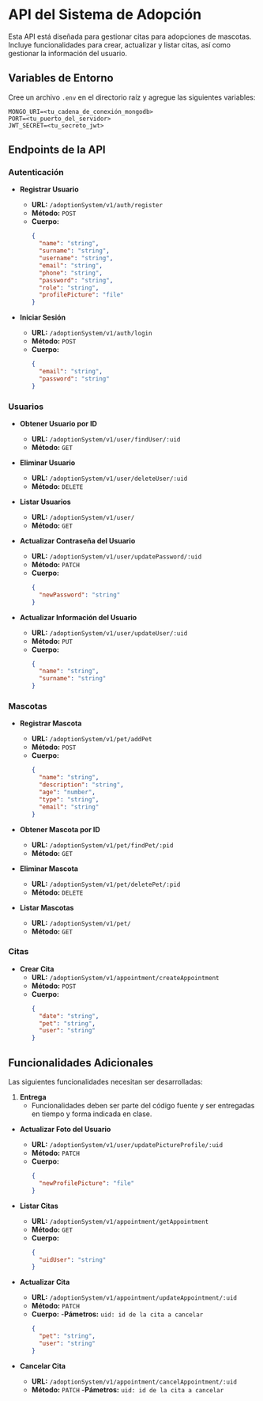 # API del Sistema de Adopción

Esta API está diseñada para gestionar citas para adopciones de mascotas. Incluye funcionalidades para crear, actualizar y listar citas, así como gestionar la información del usuario.

## Variables de Entorno

Cree un archivo `.env` en el directorio raíz y agregue las siguientes variables:

```plaintext
MONGO_URI=<tu_cadena_de_conexión_mongodb>
PORT=<tu_puerto_del_servidor>
JWT_SECRET=<tu_secreto_jwt>
```

## Endpoints de la API

### Autenticación

- **Registrar Usuario**
  - **URL:** `/adoptionSystem/v1/auth/register`
  - **Método:** `POST`
  - **Cuerpo:**
    ```json
    {
      "name": "string",
      "surname": "string",
      "username": "string",
      "email": "string",
      "phone": "string",
      "password": "string",
      "role": "string",
      "profilePicture": "file"
    }
    ```

- **Iniciar Sesión**
  - **URL:** `/adoptionSystem/v1/auth/login`
  - **Método:** `POST`
  - **Cuerpo:**
    ```json
    {
      "email": "string",
      "password": "string"
    }
    ```

### Usuarios

- **Obtener Usuario por ID**
  - **URL:** `/adoptionSystem/v1/user/findUser/:uid`
  - **Método:** `GET`

- **Eliminar Usuario**
  - **URL:** `/adoptionSystem/v1/user/deleteUser/:uid`
  - **Método:** `DELETE`

- **Listar Usuarios**
  - **URL:** `/adoptionSystem/v1/user/`
  - **Método:** `GET`

- **Actualizar Contraseña del Usuario**
  - **URL:** `/adoptionSystem/v1/user/updatePassword/:uid`
  - **Método:** `PATCH`
  - **Cuerpo:**
    ```json
    {
      "newPassword": "string"
    }
    ```

- **Actualizar Información del Usuario**
  - **URL:** `/adoptionSystem/v1/user/updateUser/:uid`
  - **Método:** `PUT`
  - **Cuerpo:**
    ```json
    {
      "name": "string",
      "surname": "string"
    }
    ```

### Mascotas

- **Registrar Mascota**
  - **URL:** `/adoptionSystem/v1/pet/addPet`
  - **Método:** `POST`
  - **Cuerpo:**
    ```json
    {
      "name": "string",
      "description": "string",
      "age": "number",
      "type": "string",
      "email": "string"
    }
    ```

- **Obtener Mascota por ID**
  - **URL:** `/adoptionSystem/v1/pet/findPet/:pid`
  - **Método:** `GET`

- **Eliminar Mascota**
  - **URL:** `/adoptionSystem/v1/pet/deletePet/:pid`
  - **Método:** `DELETE`

- **Listar Mascotas**
  - **URL:** `/adoptionSystem/v1/pet/`
  - **Método:** `GET`

### Citas

- **Crear Cita**
  - **URL:** `/adoptionSystem/v1/appointment/createAppointment`
  - **Método:** `POST`
  - **Cuerpo:**
    ```json
    {
      "date": "string",
      "pet": "string",
      "user": "string"
    }
    ```

## Funcionalidades Adicionales

Las siguientes funcionalidades necesitan ser desarrolladas:

1. **Entrega**
   - Funcionalidades deben ser parte del código fuente y ser entregadas en tiempo y forma indicada en clase.

- **Actualizar Foto del Usuario**
  - **URL:** `/adoptionSystem/v1/user/updatePictureProfile/:uid`
  - **Método:** `PATCH`
  - **Cuerpo:**
    ```json
    {
      "newProfilePicture": "file"
    }
    ```

- **Listar Citas**
  - **URL:** `/adoptionSystem/v1/appointment/getAppointment`
  - **Método:** `GET`
  - **Cuerpo:**
    ```json
    {
      "uidUser": "string"
    }
    ```

- **Actualizar Cita**
  - **URL:** `/adoptionSystem/v1/appointment/updateAppointment/:uid`
  - **Método:** `PATCH`
  - **Cuerpo:**
  -**Pámetros:** `uid: id de la cita a cancelar`
    ```json
    {
      "pet": "string",
      "user": "string"
    }
    ```

- **Cancelar Cita**
  - **URL:** `/adoptionSystem/v1/appointment/cancelAppointment/:uid`
  - **Método:** `PATCH`
  -**Pámetros:** `uid: id de la cita a cancelar`
